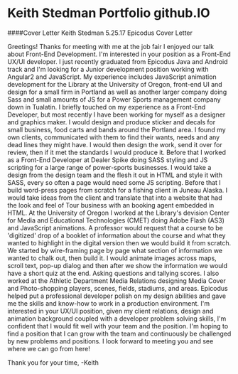 # Keith Stedman Portfolio github.IO


####Cover Letter
Keith Stedman
5.25.17
Epicodus
Cover Letter
 
Greetings! Thanks for meeting with me at the job fair I enjoyed our talk about Front-End Development. I'm interested in your position as a Front-End UX/UI developer. I just recently graduated from Epicodus Java and Android track and I'm looking for a Junior development position working with Angular2 and JavaScript. My experience includes JavaScript animation development for the Library at the University of Oregon, front-end UI and design for a small firm in Portland as well as another larger company doing Sass and small amounts of JS for a Power Sports management company down in Tualatin.
    I briefly touched on my experience as a Front-End Developer, but most recently I have been working for myself as a designer and graphics maker. I would design and produce sticker and decals for small business, food carts and bands around the Portland area. I found my own clients, communicated with them to find their wants, needs and any dead lines they might have. I would then design the work, send it over for review, then if it met the standards I would produce it. Before that I worked as a Front-End Developer at Dealer Spike doing SASS styling and JS scripting for a large range of power-sports businesses. I would take a design from the design team and the flesh it out in HTML and style it with SASS, every so often a page would need some JS scripting. Before that I build word-press pages from scratch for a fishing client in Juneau Alaska. I would take ideas from the client and translate that into a website that had the look and feel of Tour business with an booking agent embedded in HTML.
    At the University of Oregon I worked at the Library's devision Center for Media and Educational Technologies (CMET) doing Adobe Flash (AS3) and JavaScript animations. A professor would request that a course to be 'digitized' drop of a booklet of information about the course and what they wanted to highlight in the digital version then we would build it from scratch. We started by wire-framing page by page what section of information we wanted to chalk out, then build it. I would animate images across maps, scroll text, pop-up dialog and then after we show the information we would have a short quiz at the end. Asking questions and tallying scores. I also worked at the Athletic Department Media Relations designing Media Cover and Photo-shopping players, scenes, fields, stadiums, and areas.
    Epicodus helped put a professional developer polish on my design abilities and gave me the skills and know-how to work in a production environment. I'm interested in your UX/UI position, given my client relations, design and animation background coupled with a developer problem solving skills, I'm confident that I would fit well with your team and the position. I'm hoping to find a position that I can grow with the team and continuously be challenged by new problems and positions. I look forward to meeting you and see where we can go from here!
 
Thank you for your time,
-Keith

